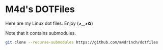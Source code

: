 # M4d's DOTFiles
Here are my Linux dot files. Enjoy (◕‿◕✿)

Note that it contains submodules.

```bash
git clone --recurse-submodules https://github.com/m4dr1nch/dotfiles
```

